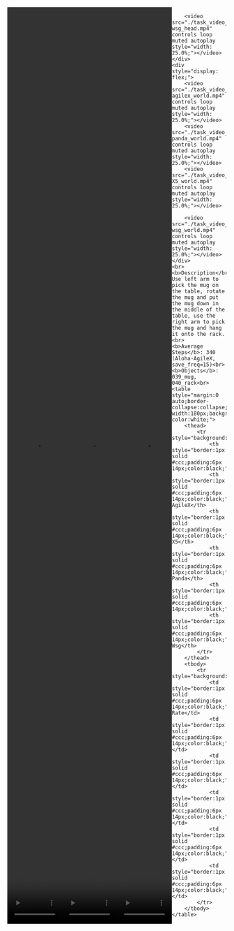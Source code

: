 <!DOCTYPE html>
<html lang="en">
<body>
    <div style="display: flex;">
        <video src="./task_video_clean/hanging_mug/aloha-agilex_head.mp4" controls loop muted autoplay style="width: 25.0%;"></video>
        <video src="./task_video_clean/hanging_mug/franka-panda_head.mp4" controls loop muted autoplay style="width: 25.0%;"></video>
        <video src="./task_video_clean/hanging_mug/ARX-X5_head.mp4" controls loop muted autoplay style="width: 25.0%;"></video>
        
        <video src="./task_video_clean/hanging_mug/ur5-wsg_head.mp4" controls loop muted autoplay style="width: 25.0%;"></video>
    </div>
    <div style="display: flex;">
        <video src="./task_video_clean/hanging_mug/aloha-agilex_world.mp4" controls loop muted autoplay style="width: 25.0%;"></video>
        <video src="./task_video_clean/hanging_mug/franka-panda_world.mp4" controls loop muted autoplay style="width: 25.0%;"></video>
        <video src="./task_video_clean/hanging_mug/ARX-X5_world.mp4" controls loop muted autoplay style="width: 25.0%;"></video>
        
        <video src="./task_video_clean/hanging_mug/ur5-wsg_world.mp4" controls loop muted autoplay style="width: 25.0%;"></video>
    </div>
    <br><b>Description</b>: Use left arm to pick the mug on the table, rotate the mug and put the mug down in the middle of the table, use the right arm to pick the mug and hang it onto the rack.<br>
    <b>Average Steps</b>: 340 (Aloha-AgileX, save_freq=15)<br>
    <b>Objects</b>: 039_mug, 040_rack<br>
    <table style="margin:0 auto;border-collapse:collapse;width:auto;min-width:180px;background-color:white;">
        <thead>
            <tr style="background:#f0f0f0;">
                <th style="border:1px solid #ccc;padding:6px 14px;color:black;">Embodiments</th>
                <th style="border:1px solid #ccc;padding:6px 14px;color:black;">Aloha-AgileX</th>
                <th style="border:1px solid #ccc;padding:6px 14px;color:black;">ARX-X5</th>
                <th style="border:1px solid #ccc;padding:6px 14px;color:black;">Franka-Panda</th>
                <th style="border:1px solid #ccc;padding:6px 14px;color:black;">Piper</th>
                <th style="border:1px solid #ccc;padding:6px 14px;color:black;">UR5-Wsg</th>
            </tr>
        </thead>
        <tbody>
            <tr style="background:white;">
                <td style="border:1px solid #ccc;padding:6px 14px;color:black;">Success Rate</td>
                <td style="border:1px solid #ccc;padding:6px 14px;color:black;">63%</td>
                <td style="border:1px solid #ccc;padding:6px 14px;color:black;">73%</td>
                <td style="border:1px solid #ccc;padding:6px 14px;color:black;">11%</td>
                <td style="border:1px solid #ccc;padding:6px 14px;color:black;">0%</td>
                <td style="border:1px solid #ccc;padding:6px 14px;color:black;">11%</td>
            </tr>
        </tbody>
    </table>
</body>
</html>
